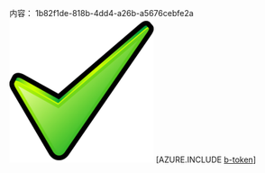内容： 1b82f1de-818b-4dd4-a26b-a5676cebfe2a![图像](f28b1921-40f1-4594-8e0c-87dbc40785c0.png)
[AZURE.INCLUDE [b-token](ed0b1bbb-db7f-4397-abd3-8b969d9ddd18.md)]
